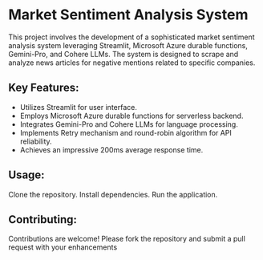 # Market Sentiment Analysis System

This project involves the development of a sophisticated market sentiment analysis system leveraging Streamlit, Microsoft Azure durable functions, Gemini-Pro, and Cohere LLMs. The system is designed to scrape and analyze news articles for negative mentions related to specific companies.

## Key Features:

- Utilizes Streamlit for user interface.
- Employs Microsoft Azure durable functions for serverless backend.
- Integrates Gemini-Pro and Cohere LLMs for language processing.
- Implements Retry mechanism and round-robin algorithm for API reliability.
- Achieves an impressive 200ms average response time.

## Usage:

Clone the repository.
Install dependencies. 
Run the application.

## Contributing:
Contributions are welcome! Please fork the repository and submit a pull request with your enhancements
